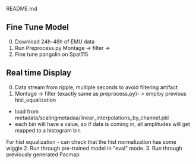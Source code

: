 README.md

## Fine Tune Model
0. Download 24h-48h of EMU data
1. Run Preprocess.py
     Montage -> filter ->
2. Fine tune pangolin on Spat115



## Real time Display
0. Data stream from ripple, multiple seconds to avoid filtering artifact
1. Montage -> filter (exactly same as preprocess.py)- > employ previous hist_equalization
 - load from metadata/scalingmetadaa/linear_interpolations_by_channel.pkl
 - each bin will have a value, so if data is coming in, all amplitudes will get mapped to a histogram bin 

For hist equalization - can check that the hist normalization has some wiggle
2. Run through pre-trained model in "eval" mode. 
3. Run through previously generated Pacmap
